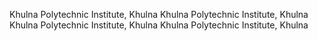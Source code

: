 Khulna Polytechnic Institute, Khulna
Khulna Polytechnic Institute, Khulna
Khulna Polytechnic Institute, Khulna
Khulna Polytechnic Institute, Khulna

